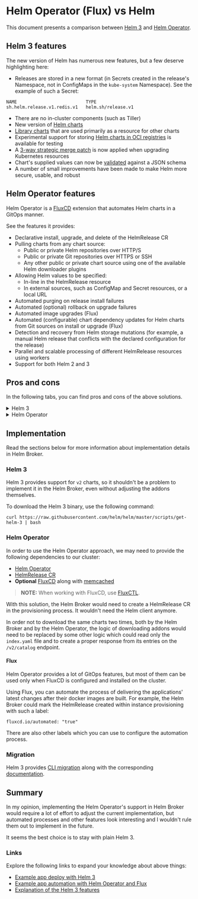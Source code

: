 # Helm Operator (Flux) vs Helm

This document presents a comparison between [Helm 3](https://helm.sh/docs/) and [Helm Operator](https://docs.fluxcd.io/projects/helm-operator/en/latest/).

## Helm 3 features

The new version of Helm has numerous new features, but a few deserve highlighting here:

- Releases are stored in a new format (in Secrets created in the release's Namespace, not in ConfigMaps in the `kube-system` Namespace). See the example of such a Secret: 

```
NAME                          TYPE              
sh.helm.release.v1.redis.v1   helm.sh/release.v1
```

- There are no in-cluster components (such as Tiller)
- New version of [Helm charts](https://helm.sh/docs/topics/charts/)
- [Library charts](https://helm.sh/docs/topics/library_charts/) that are used primarily as a resource for other charts
- Experimental support for storing [Helm charts in OCI registries](https://helm.sh/docs/topics/registries/) is available for testing
- A [3-way strategic merge patch](https://helm.sh/docs/faq/#improved-upgrade-strategy-3-way-strategic-merge-patches) is now applied when upgrading Kubernetes resources
- Chart's supplied values can now be [validated](https://helm.sh/docs/faq/#validating-chart-values-with-jsonschema) against a JSON schema
- A number of small improvements have been made to make Helm more secure, usable, and robust

## Helm Operator features

Helm Operator is a [FluxCD](https://github.com/fluxcd/flux) extension that automates Helm charts in a GitOps manner.

See the features it provides:
- Declarative install, upgrade, and delete of the HelmRelease CR
- Pulling charts from any chart source:
    - Public or private Helm repositories over HTTP/S
    - Public or private Git repositories over HTTPS or SSH
    - Any other public or private chart source using one of the available Helm downloader plugins
- Allowing Helm values to be specified:
    - In-line in the HelmRelease resource
    - In external sources, such as ConfigMap and Secret resources, or a local URL
- Automated purging on release install failures
- Automated (optional) rollback on upgrade failures
- Automated image upgrades (Flux)
- Automated (configurable) chart dependency updates for Helm charts from Git sources on install or upgrade (Flux)
- Detection and recovery from Helm storage mutations (for example, a manual Helm release that conflicts with the declared configuration for the release)
- Parallel and scalable processing of different HelmRelease resources using workers
- Support for both Helm 2 and 3

## Pros and cons

In the following tabs, you can find pros and cons of the above solutions.

<div tabs>
  <details>
  <summary>
  Helm 3
  </summary>
   
   <br/>:heavy_plus_sign: Is a more lightweight solution
   <br/>:heavy_plus_sign: Provides new types of charts
   <br/>:heavy_plus_sign: Does not need any in-cluster application
   <br/>:heavy_plus_sign: Can be extended with the Helm Operator
   <br/>:heavy_plus_sign: Does not need any CR to work
   
   <br/>:heavy_minus_sign: Does not provide automated processes
   <br/>:heavy_minus_sign: Does not provide parallel executions
   
  </details>

  <details>
  <summary>
  Helm Operator
  </summary>
   
   <br/>:heavy_plus_sign: Can automate many things and improve customer experience
   <br/>:heavy_plus_sign: Provides scalable parallel processing
   <br/>:heavy_plus_sign: User can still use vanilla Helm 3
   <br/>:heavy_plus_sign: Can download a chart from any repository
   <br/>:heavy_plus_sign: Can be extended with Flux
   
   <br/>:heavy_minus_sign: Maintenance
   <br/>:heavy_minus_sign: Increased resources consumption
   <br/>:heavy_minus_sign: New controller along with its CR
   <br/>:heavy_minus_sign: It requires more implementation in Helm Broker than the Helm 3 approach
   <br/>:heavy_minus_sign: Another dependency of Helm Broker or 

  </details>
</div>

## Implementation

Read the sections below for more information about implementation details in Helm Broker.

### Helm 3

Helm 3 provides support for `v2` charts, so it shouldn't be a problem to implement it in the Helm Broker, even without adjusting the addons themselves.

To download the Helm 3 binary, use the following command:

```
curl https://raw.githubusercontent.com/helm/helm/master/scripts/get-helm-3 | bash
```

### Helm Operator

In order to use the Helm Operator approach, we may need to provide the following dependencies to our cluster:

- [Helm Operator](https://github.com/fluxcd/helm-operator/tree/v1.1.0/chart/helm-operator)
- [HelmRelease CR](https://raw.githubusercontent.com/fluxcd/helm-operator/1.1.0/deploy/crds.yaml)
- **Optional** [FluxCD](https://github.com/fluxcd/helm-operator/tree/master/chart/helm-operator) along with [memcached](https://github.com/memcached/memcached)

>**NOTE:** When working with FluxCD, use [FluxCTL](https://github.com/fluxcd/flux/releases/tag/1.19.0).

With this solution, the Helm Broker would need to create a HelmRelease CR in the provisioning process. It wouldn't need the Helm client anymore.

In order not to download the same charts two times, both by the Helm Broker and by the Helm Operator, the logic of downloading addons would need to be replaced by some other logic which could read only the `index.yaml` file and to create a proper response from its entries on the `/v2/catalog` endpoint. 

#### Flux

Helm Operator provides a lot of GitOps features, but most of them can be used only when FluxCD is configured and installed on the cluster.

Using Flux, you can automate the process of delivering the applications' latest changes after their docker images are built. For example, the Helm Broker could mark the HelmRelease created within instance provisioning with such a label:
```
fluxcd.io/automated: "true"
```

There are also other labels which you can use to configure the automation process.

### Migration

Helm 3 provides [CLI migration](https://github.com/helm/helm-2to3) along with the corresponding [documentation](https://helm.sh/docs/topics/v2_v3_migration/).

## Summary

In my opinion, implementing the Helm Operator's support in Helm Broker would require a lot of effort to adjust the current implementation, but automated processes and other features look interesting and I wouldn't rule them out to implement in the future.  

It seems the best choice is to stay with plain Helm 3.

### Links

Explore the following links to expand your knowledge about above things:

- [Example app deploy with Helm 3](https://www.civo.com/learn/guide-to-helm-3-with-an-express-js-microservice)
- [Example app automation with Helm Operator and Flux](https://www.civo.com/learn/gitops-using-helm3-and-flux-for-an-node-js-and-express-js-microservice)
- [Explanation of the Helm 3 features](https://thenewstack.io/helm-3-is-almost-boring-and-thats-a-great-sign-of-maturity/)
